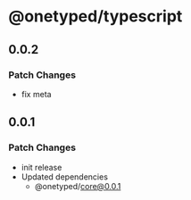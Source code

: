 # @onetyped/typescript

## 0.0.2

### Patch Changes

- fix meta

## 0.0.1

### Patch Changes

- init release
- Updated dependencies
  - @onetyped/core@0.0.1
